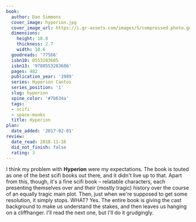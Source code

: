 ```yaml
---
book:
  author: Dan Simmons
  cover_image: hyperion.jpg
  cover_image_url: https://i.gr-assets.com/images/S/compressed.photo.goodreads.com/books/1405546838l/77566._SY160_.jpg
  dimensions:
    height: 18.0
    thickness: 2.7
    width: 10.6
  goodreads: '77566'
  isbn10: 0553283685
  isbn13: '9780553283686'
  pages: 482
  publication_year: '1989'
  series: Hyperion Cantos
  series_position: '1'
  slug: hyperion
  spine_color: '#7b634a'
  tags:
  - scifi
  - space-monks
  title: Hyperion
plan:
  date_added: '2017-02-01'
review:
  date_read: 2018-11-16
  did_not_finish: false
  rating: 3
---
```


I think my problem with **Hyperion** were my expectations. The book is touted as one of the best scifi books out there, and it didn't live up to that. Apart from this, though, it's a fine scifi book – relatable characters, each presenting themselves over and their (mostly tragic) history over the course of an equally tragic main plot. Then, just when we're supposed to get some resolution, it simply stops. WHAT? Yes. The entire book is giving the cast background to make us understand the stakes, and then leaves us hanging on a cliffhanger. I'll read the next one, but I'll do it grudgingly.

